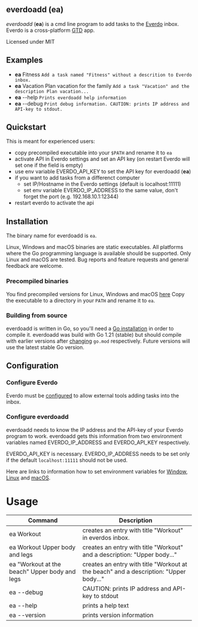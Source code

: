 
everdoadd (ea)
--------------
*everdoadd* (**ea**) is a cmd line program to add tasks to the [Everdo](everdo.net) inbox. Everdo is a cross-platform [GTD](https://en.wikipedia.org/wiki/Getting_Things_Done) app.

Licensed under MIT

## Examples

- **ea** Fitness `Add a task named "Fitness" without a descrition to Everdo inbox.`
- **ea** Vacation Plan vacation for the family `Add a task "Vacation" and the description Plan vacation...`
- **ea** --help `Prints everdoadd help information`
- **ea** --debug `Print debug information. CAUTION: prints IP address and API-key to stdout.`

## Quickstart

This is meant for experienced users:
- copy precompiled executable into your `$PATH` and rename it to `ea`
- activate API in Everdo settings and set an API key (on restart Everdo will set one if the field is empty)
- use env variable EVERDO_API_KEY to set the API key for everdoadd (**ea**)
- if you want to add tasks from a differenct computer 
  - set IP/Hostname in the Everdo settings (default is localhost:11111)
  - set env variable EVERDO_IP_ADDRESS to the same value, don't forget the port (e.g. 192.168.10.1:12344) 
- restart everdo to activate the api
  
## Installation

The binary name for everdoadd is `ea`.

Linux, Windows and macOS binaries are static executables. All platforms where the Go programming language 
is available should be supported. Only Linux and macOS are tested. Bug reports and feature requests and general feedback are welcome.

### Precompiled binaries

You find precompiled versions for Linux, Windows and macOS [here](https://github.com/bodemann/everdoadd/releases) Copy the executable to a directory in your `PATH` and rename it to `ea`.  

### Building from source

everdoadd is written in Go, so you'll need a [Go installation](https://go.dev/) in order to compile it. everdoadd was build
with Go 1.21 (stable) but should compile with earlier versions after [changing](https://stackoverflow.com/questions/60675415/how-to-upgrade-the-go-version-in-a-go-mod) `go.mod` respectively. 
Future versions will use the latest stable Go version.  

## Configuration

### Configure Everdo

Everdo must be [configured](https://help.everdo.net/docs/advanced/api/) to allow external tools adding tasks into the inbox. 

### Configure everdoadd
everdoadd needs to know the IP address and the API-key of your Everdo program to work.
everdoadd gets this information from two environment variables named EVERDO_IP_ADDRESS and EVERDO_API_KEY respectively.

EVERDO_API_KEY is necessary. EVERDO_IP_ADDRESS needs to be set only if the default `localhost:11111` should not be used.

Here are links to information how to set environment variables for [Window](https://superuser.com/a/284351), [Linux](https://unix.stackexchange.com/a/117470) and [macOS](https://superuser.com/a/909769).



# Usage

| Command                                       | Description                                                                           |
|-----------------------------------------------|---------------------------------------------------------------------------------------|
| ea Workout                                    | creates an entry with title "Workout" in everdos inbox.                               |
| ea Workout Upper body and legs                | creates an entry with title "Workout" and a description: "Upper body..."              |
| ea "Workout at the beach" Upper body and legs | creates an entry with title "Workout at the beach" and a description: "Upper body..." |
| ea --debug                                    | CAUTION: prints IP address and API-key to stdout                                                            |
| ea --help                                     | prints a help text                                                                    |
| ea --version                                  | prints version information                                                            |

